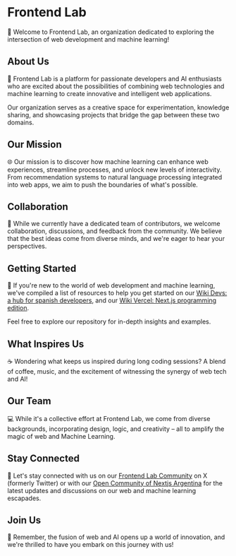 # Frontend Lab

👋 Welcome to Frontend Lab, an organization dedicated to exploring the intersection of web development and machine learning!

## About Us

💪 Frontend Lab is a platform for passionate developers and AI enthusiasts who are excited about the possibilities of combining web technologies and machine learning to create innovative and intelligent web applications.

Our organization serves as a creative space for experimentation, knowledge sharing, and showcasing projects that bridge the gap between these two domains.

## Our Mission

🌐 Our mission is to discover how machine learning can enhance web experiences, streamline processes, and unlock new levels of interactivity. From recommendation systems to natural language processing integrated into web apps, we aim to push the boundaries of what's possible.

## Collaboration

🤝 While we currently have a dedicated team of contributors, we welcome collaboration, discussions, and feedback from the community. We believe that the best ideas come from diverse minds, and we're eager to hear your perspectives.

## Getting Started

🚀 If you're new to the world of web development and machine learning, we've compiled a list of resources to help you get started on our [Wiki Devs: a hub for spanish developers](https://dub.sh/wikidevs), and our [Wiki Vercel: Next.js programming edition](https://dub.sh/wikivercel).

Feel free to explore our repository for in-depth insights and examples.

## What Inspires Us

☕️ Wondering what keeps us inspired during long coding sessions? A blend of coffee, music, and the excitement of witnessing the synergy of web tech and AI!

## Our Team

💻 While it's a collective effort at Frontend Lab, we come from diverse backgrounds, incorporating design, logic, and creativity – all to amplify the magic of web and Machine Learning.

## Stay Connected

📢 Let's stay connected with us on our [Frontend Lab Community](https://twitter.com/frontendlab) on X (formerly Twitter) or with our [Open Community of Nextjs Argentina](https://twitter.com/nextjsargentina) for the latest updates and discussions on our web and machine learning escapades.

## Join Us

🧙 Remember, the fusion of web and AI opens up a world of innovation, and we're thrilled to have you embark on this journey with us!
